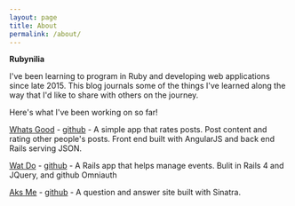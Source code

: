 ```yaml
---
layout: page
title: About
permalink: /about/
---
```


**Rubynilia**

I've been learning to program in Ruby and developing web applications since late 2015. This blog journals some of the things I've learned along the way that I'd like to share with others on the journey.

Here's what I've been working on so far!

[Whats Good](https://www.youtube.com/watch?v=bML7nIX2ltg) - [github](https://github.com/davdkm/whats-good) - A simple app that rates posts. Post content and rating other people's posts. Front end built with AngularJS and back end Rails serving JSON.

[Wat Do](http://wat-do-app.herokuapp.com/) - [github](https://github.com/davdkm/wat-do) - A Rails app that helps manage events. Bulit in Rails 4 and JQuery, and github Omniauth

[Aks Me](https://www.youtube.com/watch?v=9nOw1GniiUg) - [github](https://github.com/davdkm/aks-me) - A question and answer site built with Sinatra.
